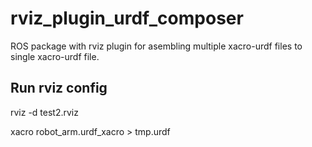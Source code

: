# rviz_plugin_urdf_composer
ROS package with rviz plugin for asembling multiple xacro-urdf files to single xacro-urdf file.

 ## Run rviz config
 
 rviz -d test2.rviz


xacro robot_arm.urdf_xacro > tmp.urdf